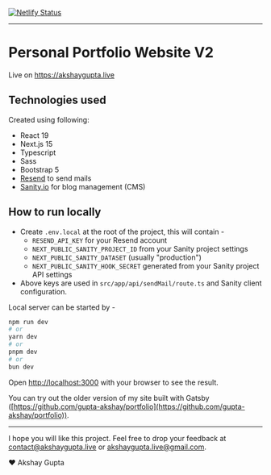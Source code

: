 [![Netlify Status](https://api.netlify.com/api/v1/badges/05e288a4-4c16-468a-b42d-5bb8c2cdf6fd/deploy-status)](https://app.netlify.com/sites/akshay-portfolio-v2/deploys)

---

# Personal Portfolio Website V2

Live on https://akshaygupta.live

## Technologies used
Created using following:

* React 19
* Next.js 15
* Typescript
* Sass
* Bootstrap 5
* [Resend](https://resend.com) to send mails
* [Sanity.io](https://www.sanity.io) for blog management (CMS)

## How to run locally

 * Create `.env.local` at the root of the project, this will contain -
    * `RESEND_API_KEY` for your Resend account
    * `NEXT_PUBLIC_SANITY_PROJECT_ID` from your Sanity project settings
    * `NEXT_PUBLIC_SANITY_DATASET` (usually "production")
    * `NEXT_PUBLIC_SANITY_HOOK_SECRET` generated from your Sanity project API settings
 * Above keys are used in `src/app/api/sendMail/route.ts` and Sanity client configuration.

Local server can be started by -
```bash
npm run dev
# or
yarn dev
# or
pnpm dev
# or
bun dev
```

Open [http://localhost:3000](http://localhost:3000) with your browser to see the result.

You can try out the older version of my site built with Gatsby ([https://github.com/gupta-akshay/portfolio](https://github.com/gupta-akshay/portfolio)).

---

I hope you will like this project. Feel free to drop your feedback at [contact@akshaygupta.live](contact@akshaygupta.live) or [akshaygupta.live@gmail.com](akshaygupta.live@gmail.com).

❤️ Akshay Gupta
